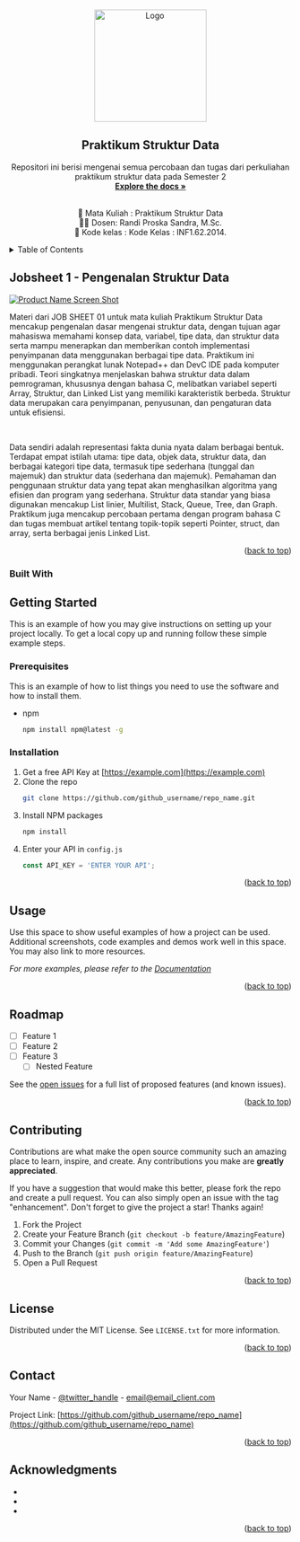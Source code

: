 
<!-- Improved compatibility of back to top link: See: https://github.com/othneildrew/Best-README-Template/pull/73 -->
<a name="readme-top"></a>
<!--
*** Thanks for checking out the Best-README-Template. If you have a suggestion
*** that would make this better, please fork the repo and create a pull request
*** or simply open an issue with the tag "enhancement".
*** Don't forget to give the project a star!
*** Thanks again! Now go create something AMAZING! :D
-->



<!-- PROJECT SHIELDS -->
<!--
*** I'm using markdown "reference style" links for readability.
*** Reference links are enclosed in brackets [ ] instead of parentheses ( ).
*** See the bottom of this document for the declaration of the reference variables
*** for contributors-url, forks-url, etc. This is an optional, concise syntax you may use.
*** https://www.markdownguide.org/basic-syntax/#reference-style-links
-->

<!-- PROJECT LOGO -->
<br />
<div align="center">
  <a href="https://github.com/github_username/repo_name">
    <img src="https://1.bp.blogspot.com/-KrHDhie5nic/Wi-TjOVtr4I/AAAAAAAAMYQ/XrxFafE7w8Anb-bcqZVKtvbBp1WgFZwdACLcBGAs/s1600/logo-universitas-negeri-padang-%2528unp%2529.png" alt="Logo" width="200" height="200">
  </a>

<h2 align="center">Praktikum Struktur Data</h2>

  <p align="center">
    Repositori ini berisi mengenai semua percobaan dan tugas dari perkuliahan praktikum struktur data pada Semester 2
    <br />
    <a href="https://github.com/github_username/repo_name"><strong>Explore the docs »</strong></a>
    <br />
    <br />
    <div>
    📓 Mata Kuliah : Praktikum Struktur Data
    <br />
    👨‍🏫 Dosen: Randi Proska Sandra, M.Sc.
    <br />
    🏫 Kode kelas : Kode Kelas : INF1.62.2014.
    </div>
  </p>
</div>



<!-- TABLE OF CONTENTS -->
<details>
  <summary>Table of Contents</summary>
  <ol>
    <li>
      <a href="#Jobsheet-1---Pengenalan-Struktur-Data">Jobsheet 1 - Pengenalan Struktur Data</a>
      <ul>
        <li><a href="#built-with">Built With</a></li>
      </ul>
    </li>
    <li>
      <a href="#getting-started">Jobsheet 2 - Array, Pointer, , Structure</a>
      <ul>
        <li><a href="#prerequisites">Prerequisites</a></li>
        <li><a href="#installation">Installation</a></li>
      </ul>
    </li>
    <li><a href="#usage">Jobsheet 3 - Single Linked List</a></li>
    <li><a href="#roadmap">Jobsheet 4 - Doubly Linked List</a></li>
    <li><a href="#contributing">Jobsheet 5 - Double and Circular Linked List</a></li>
    <li><a href="#license">Jobsheet 6 - Stack</a></li>
    <li><a href="#contact">Jobsheet 7 - Queue</a></li>
    <li><a href="#acknowledgments">Jobsheet 8 - Bubble and Insertion Sort</a></li>
    <li><a href="#acknowledgments">Jobsheet 9 - Selection and Merge Sort</a></li>
    <li><a href="#acknowledgments">Jobsheet 10 - Shell and Quick Sort</a></li>
    <li><a href="#acknowledgments">Jobsheet 11 - Linear and Binary Search</a></li>
    <li><a href="#acknowledgments">Jobsheet 12 - Tree</a></li>
    <li><a href="#acknowledgments">Jobsheet 13 - Graphs</a></li>
  </ol>
</details>



<!-- ABOUT THE PROJECT -->
## Jobsheet 1 - Pengenalan Struktur Data

[![Product Name Screen Shot][product-screenshot]](https://example.com)

<p>
  Materi dari JOB SHEET 01 untuk mata kuliah Praktikum Struktur Data mencakup pengenalan dasar mengenai struktur data, dengan tujuan agar mahasiswa memahami konsep data, variabel, tipe data, dan struktur data serta mampu menerapkan dan memberikan contoh implementasi penyimpanan data menggunakan berbagai tipe data. Praktikum ini menggunakan perangkat lunak Notepad++ dan DevC IDE pada komputer pribadi. Teori singkatnya menjelaskan bahwa struktur data dalam pemrograman, khususnya dengan bahasa C, melibatkan variabel seperti Array, Struktur, dan Linked List yang memiliki karakteristik berbeda. Struktur data merupakan cara penyimpanan, penyusunan, dan pengaturan data untuk efisiensi.
</p>
<br/>
<p>
  Data sendiri adalah representasi fakta dunia nyata dalam berbagai bentuk. Terdapat empat istilah utama: tipe data, objek data, struktur data, dan berbagai kategori tipe data, termasuk tipe sederhana (tunggal dan majemuk) dan struktur data (sederhana dan majemuk). Pemahaman dan penggunaan struktur data yang tepat akan menghasilkan algoritma yang efisien dan program yang sederhana. Struktur data standar yang biasa digunakan mencakup List linier, Multilist, Stack, Queue, Tree, dan Graph. Praktikum juga mencakup percobaan pertama dengan program bahasa C dan tugas membuat artikel tentang topik-topik seperti Pointer, struct, dan array, serta berbagai jenis Linked List.
</p>

<p align="right">(<a href="#readme-top">back to top</a>)</p>



### Built With



<!-- GETTING STARTED -->
## Getting Started

This is an example of how you may give instructions on setting up your project locally.
To get a local copy up and running follow these simple example steps.

### Prerequisites

This is an example of how to list things you need to use the software and how to install them.
* npm
  ```sh
  npm install npm@latest -g
  ```

### Installation

1. Get a free API Key at [https://example.com](https://example.com)
2. Clone the repo
   ```sh
   git clone https://github.com/github_username/repo_name.git
   ```
3. Install NPM packages
   ```sh
   npm install
   ```
4. Enter your API in `config.js`
   ```js
   const API_KEY = 'ENTER YOUR API';
   ```

<p align="right">(<a href="#readme-top">back to top</a>)</p>



<!-- USAGE EXAMPLES -->
## Usage

Use this space to show useful examples of how a project can be used. Additional screenshots, code examples and demos work well in this space. You may also link to more resources.

_For more examples, please refer to the [Documentation](https://example.com)_

<p align="right">(<a href="#readme-top">back to top</a>)</p>



<!-- ROADMAP -->
## Roadmap

- [ ] Feature 1
- [ ] Feature 2
- [ ] Feature 3
    - [ ] Nested Feature

See the [open issues](https://github.com/github_username/repo_name/issues) for a full list of proposed features (and known issues).

<p align="right">(<a href="#readme-top">back to top</a>)</p>



<!-- CONTRIBUTING -->
## Contributing

Contributions are what make the open source community such an amazing place to learn, inspire, and create. Any contributions you make are **greatly appreciated**.

If you have a suggestion that would make this better, please fork the repo and create a pull request. You can also simply open an issue with the tag "enhancement".
Don't forget to give the project a star! Thanks again!

1. Fork the Project
2. Create your Feature Branch (`git checkout -b feature/AmazingFeature`)
3. Commit your Changes (`git commit -m 'Add some AmazingFeature'`)
4. Push to the Branch (`git push origin feature/AmazingFeature`)
5. Open a Pull Request

<p align="right">(<a href="#readme-top">back to top</a>)</p>



<!-- LICENSE -->
## License

Distributed under the MIT License. See `LICENSE.txt` for more information.

<p align="right">(<a href="#readme-top">back to top</a>)</p>



<!-- CONTACT -->
## Contact

Your Name - [@twitter_handle](https://twitter.com/twitter_handle) - email@email_client.com

Project Link: [https://github.com/github_username/repo_name](https://github.com/github_username/repo_name)

<p align="right">(<a href="#readme-top">back to top</a>)</p>



<!-- ACKNOWLEDGMENTS -->
## Acknowledgments

* []()
* []()
* []()

<p align="right">(<a href="#readme-top">back to top</a>)</p>



<!-- MARKDOWN LINKS & IMAGES -->
<!-- https://www.markdownguide.org/basic-syntax/#reference-style-links -->
[contributors-shield]: https://img.shields.io/github/contributors/github_username/repo_name.svg?style=for-the-badge
[contributors-url]: https://github.com/github_username/repo_name/graphs/contributors
[forks-shield]: https://img.shields.io/github/forks/github_username/repo_name.svg?style=for-the-badge
[forks-url]: https://github.com/github_username/repo_name/network/members
[stars-shield]: https://img.shields.io/github/stars/github_username/repo_name.svg?style=for-the-badge
[stars-url]: https://github.com/github_username/repo_name/stargazers
[issues-shield]: https://img.shields.io/github/issues/github_username/repo_name.svg?style=for-the-badge
[issues-url]: https://github.com/github_username/repo_name/issues
[license-shield]: https://img.shields.io/github/license/github_username/repo_name.svg?style=for-the-badge
[license-url]: https://github.com/github_username/repo_name/blob/master/LICENSE.txt
[linkedin-shield]: https://img.shields.io/badge/-LinkedIn-black.svg?style=for-the-badge&logo=linkedin&colorB=555
[linkedin-url]: https://linkedin.com/in/linkedin_username
[product-screenshot]: images/screenshot.png
[Next.js]: https://img.shields.io/badge/next.js-000000?style=for-the-badge&logo=nextdotjs&logoColor=white
[Next-url]: https://nextjs.org/
[React.js]: https://img.shields.io/badge/React-20232A?style=for-the-badge&logo=react&logoColor=61DAFB
[React-url]: https://reactjs.org/
[Vue.js]: https://img.shields.io/badge/Vue.js-35495E?style=for-the-badge&logo=vuedotjs&logoColor=4FC08D
[Vue-url]: https://vuejs.org/
[Angular.io]: https://img.shields.io/badge/Angular-DD0031?style=for-the-badge&logo=angular&logoColor=white
[Angular-url]: https://angular.io/
[Svelte.dev]: https://img.shields.io/badge/Svelte-4A4A55?style=for-the-badge&logo=svelte&logoColor=FF3E00
[Svelte-url]: https://svelte.dev/
[Laravel.com]: https://img.shields.io/badge/Laravel-FF2D20?style=for-the-badge&logo=laravel&logoColor=white
[Laravel-url]: https://laravel.com
[Bootstrap.com]: https://img.shields.io/badge/Bootstrap-563D7C?style=for-the-badge&logo=bootstrap&logoColor=white
[Bootstrap-url]: https://getbootstrap.com
[JQuery.com]: https://img.shields.io/badge/jQuery-0769AD?style=for-the-badge&logo=jquery&logoColor=white
[JQuery-url]: https://jquery.com 
